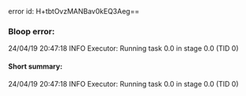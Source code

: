 error id: H+tbtOvzMANBav0kEQ3Aeg==
### Bloop error:

24/04/19 20:47:18 INFO Executor: Running task 0.0 in stage 0.0 (TID 0)
#### Short summary: 

24/04/19 20:47:18 INFO Executor: Running task 0.0 in stage 0.0 (TID 0)